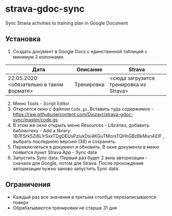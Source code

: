 # strava-gdoc-sync
Sync Strava activities to training plan in Google Document 


## Установка
1. Создать документ в Google Docs с единственной таблицей с минимум 3 колонками.

Дата | Описание | Strava 
--|--|---
22.05.2020 <обязательно в таком формате> | Тренировка | <сюда загрузится тренировка из Strava>

2. Меню Tools - Script Editor
3. Откроется окно с файлом `Code.gs`. Вставить туда содержимое - https://raw.githubusercontent.com/Diozavr/strava-gdoc-sync/master/code.gs
4. В этом же окне открыть меню Resources - Libraries, добавить библиотеку - Add a library: 1B7FSrk5Zi6L1rSxxTDgDEUsPzlukDsi4KGuTMorsTQHhGBzBkMun4iDF , выбрать последнюю версию (38) и сохранить.
5. Переключиться в документ и обновить. В окне документа в меню появится пункт Strava App - Sync data
6. Запустить Sync data. Первый раз будет 2 акна авторизации - сначала для Google, потом для Strava. После прохождения авторизации нужно заново запустить Synс data.

## Ограничения
* Каждый раз все значения в третьем столбце перезаписываются поверх
* Обрабатываются тренировки не старше 31 дня
